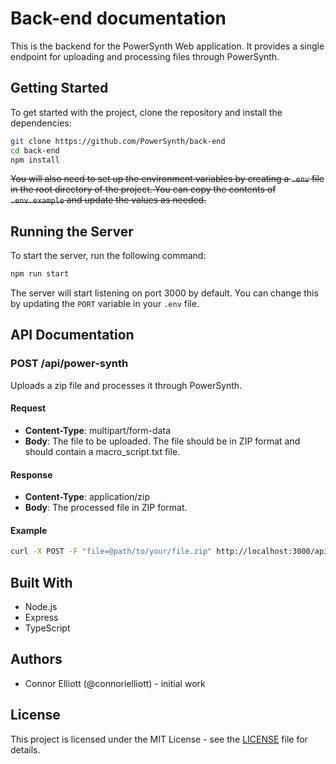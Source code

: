 # Back-end documentation

This is the backend for the PowerSynth Web application. It provides a single endpoint for uploading and processing files through PowerSynth.

## Getting Started

To get started with the project, clone the repository and install the dependencies:

```sh
git clone https://github.com/PowerSynth/back-end
cd back-end
npm install
```

~~You will also need to set up the environment variables by creating a `.env` file in the root directory of the project. You can copy the contents of `.env.example` and update the values as needed.~~

## Running the Server

To start the server, run the following command:

```sh
npm run start
```

The server will start listening on port 3000 by default. You can change this by updating the `PORT` variable in your `.env` file.

## API Documentation

### POST /api/power-synth

Uploads a zip file and processes it through PowerSynth.

#### Request

- **Content-Type**: multipart/form-data
- **Body**: The file to be uploaded. The file should be in ZIP format and should contain a macro_script.txt file.

#### Response

- **Content-Type**: application/zip
- **Body**: The processed file in ZIP format.

#### Example

```sh
curl -X POST -F "file=@path/to/your/file.zip" http://localhost:3000/api/powersynth --output output.zip
```

<!--
## Running Tests

To run the tests, run the following command:

```sh
npm run test
```

This will run the test suite for the `PowerSynthController`.-->

## Built With

- Node.js
- Express
- TypeScript

## Authors

- Connor Elliott (@connorielliott) - initial work

## License

This project is licensed under the MIT License - see the [LICENSE](LICENSE) file for details.
